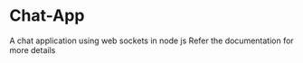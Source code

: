 # Chat-App
A chat application using web sockets in node js
Refer the documentation for more details

